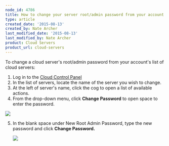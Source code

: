 ```yaml
---
node_id: 4786
title: How to change your server root/admin password from your account
type: article
created_date: '2015-08-13'
created_by: Nate Archer
last_modified_date: '2015-08-13'
last_modified_by: Nate Archer
product: Cloud Servers
product_url: cloud-servers
---
```


To change a cloud server's root/admin password from your account's list
of cloud servers:

1.  Log in to the [Cloud Control Panel](https://mycloud.rackspace.com/)
2.  In the list of servers, locate the name of the server you wish
    to change.
3.  At the left of server's name, click the cog to open a list of
    available actions.
4.  From the drop-down menu, click **Change Password** to open space to
    enter the password.

  ![](/knowledge_center/sites/default/files/Screen%20Shot%202015-08-11%20at%201.14.10%20PM.png)

5.  In the blank space under New Root Admin Password, type the new
    password and click **Change Password.** 

    ![](/knowledge_center/sites/default/files/Screen%20Shot%202015-08-11%20at%201.16.28%20PM.png)
